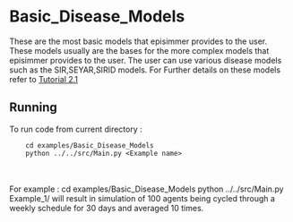 # Basic_Disease_Models
These are the most basic models that episimmer provides to the user. These models usually are the bases for the more complex models that episimmer provides to the user. The user can use various disease models such as the SIR,SEYAR,SIRID models. For Further details on these models refer to [Tutorial 2.1](https://docs.google.com/document/d/1vn8xc95bCQ7K09lMuc3ijHfSeDPa6Nd28tko-19SlnQ/edit?usp=sharing)

## Running
To run code from current directory :

		cd examples/Basic_Disease_Models
		python ../../src/Main.py <Example name>
<br>
<br>
For example :  
		cd examples/Basic_Disease_Models
		python ../../src/Main.py Example_1/
will result in simulation of 100 agents being cycled through a weekly schedule for 30 days and averaged 10 times.
<br>